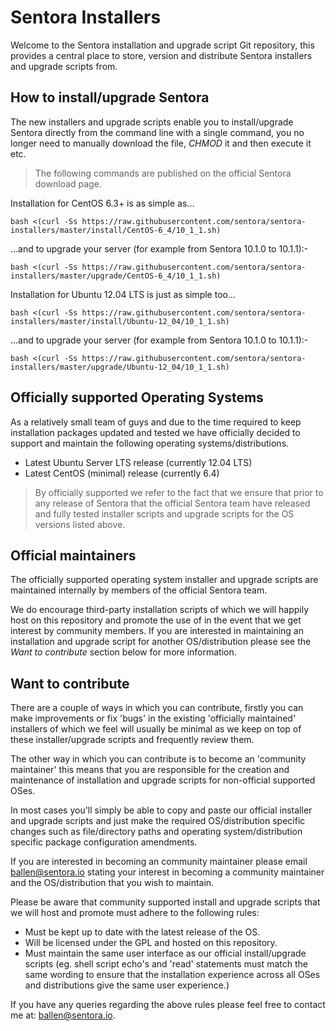 Sentora Installers
=================

Welcome to the Sentora installation and upgrade script Git repository, this provides a central place to store, version and distribute Sentora installers and upgrade scripts from.

## How to install/upgrade Sentora ##

The new installers and upgrade scripts enable you to install/upgrade  Sentora directly from the command line with a single command, you no longer need to manually download the file, *CHMOD* it and then execute it etc.

> The following commands are published on the official Sentora download page.

Installation for CentOS 6.3+ is as simple as...

```bash <(curl -Ss https://raw.githubusercontent.com/sentora/sentora-installers/master/install/CentOS-6_4/10_1_1.sh)```

...and to upgrade your server (for example from Sentora 10.1.0 to 10.1.1):-

```bash <(curl -Ss https://raw.githubusercontent.com/sentora/sentora-installers/master/upgrade/CentOS-6_4/10_1_1.sh)```

Installation for Ubuntu 12.04 LTS is just as simple too...

```bash <(curl -Ss https://raw.githubusercontent.com/sentora/sentora-installers/master/install/Ubuntu-12_04/10_1_1.sh)```

...and to upgrade your server (for example from Sentora 10.1.0 to 10.1.1):-

```bash <(curl -Ss https://raw.githubusercontent.com/sentora/sentora-installers/master/upgrade/Ubuntu-12_04/10_1_1.sh)```

## Officially supported Operating Systems ##

As a relatively small team of guys and due to the time required to keep installation packages updated and tested we have officially decided to support and maintain the following operating systems/distributions.

- Latest Ubuntu Server LTS release (currently 12.04 LTS)
- Latest CentOS (minimal) release (currently 6.4)

> By officially supported we refer to the fact that we ensure that prior to any release of Sentora that the official Sentora team have released and fully tested installer scripts and upgrade scripts for the OS versions listed above.

## Official maintainers ##

The officially supported operating system installer and upgrade scripts are maintained internally by members of the official Sentora team.

We do encourage third-party installation scripts of which we will happily host on this repository and promote the use of in the event that we get interest by community members. If you are interested in maintaining an installation and upgrade script for another OS/distribution please see the *Want to contribute* section below for more information.

## Want to contribute ##

There are a couple of ways in which you can contribute, firstly you can make improvements or fix 'bugs' in the existing 'officially maintained' installers of which we feel will usually be minimal as we keep on top of these installer/upgrade scripts and frequently review them.

The other way in which you can contribute is to become an 'community maintainer' this means that you are responsible for the creation and maintenance of installation and upgrade scripts for non-official supported OSes.

In most cases you'll simply be able to copy and paste our official installer and upgrade scripts and just make the required OS/distribution specific changes such as file/directory paths and operating system/distribution specific package configuration amendments.

If you are interested in becoming an community maintainer please email [ballen@sentora.io](mailto:ballen@sentora.io) stating your interest in becoming a community maintainer and the OS/distribution that you wish to maintain.

Please be aware that community supported install and upgrade scripts that we will host and promote must adhere to the following rules:

- Must be kept up to date with the latest release of the OS.
- Will be licensed under the GPL and hosted on this repository.
- Must maintain the same user interface as our official install/upgrade scripts (eg. shell script echo's and 'read' statements must match the same wording to ensure that the installation experience across all OSes and distributions give the same user experience.)

If you have any queries regarding the above rules please feel free to contact me at: [ballen@sentora.io](mailto:ballen@sentora.io).
